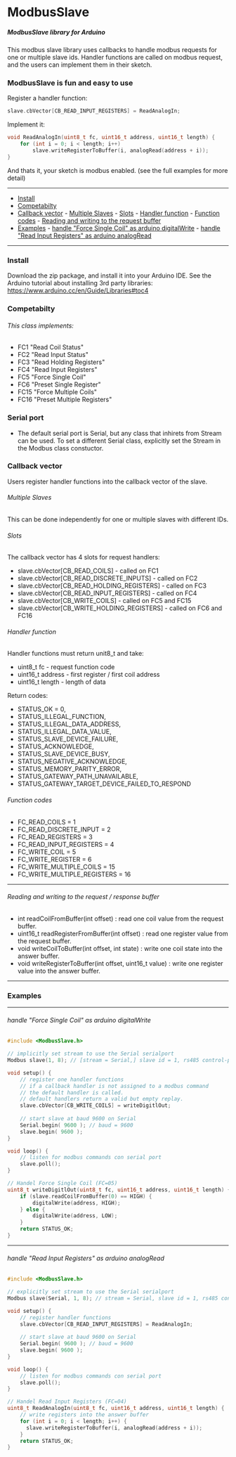 # ModbusSlave

##### ModbusSlave library for Arduino

This modbus slave library uses callbacks to handle modbus requests for one or multiple slave ids.
Handler functions are called on modbus request, and the users can implement them in their sketch.

### ModbusSlave is fun and easy to use
Register a handler function:
```c
slave.cbVector[CB_READ_INPUT_REGISTERS] = ReadAnalogIn;
```
Implement it:
```c
void ReadAnalogIn(uint8_t fc, uint16_t address, uint16_t length) {
    for (int i = 0; i < length; i++)
        slave.writeRegisterToBuffer(i, analogRead(address + i));
}
```
And thats it, your sketch is modbus enabled. (see the full examples for more detail)

----

- [Install](#install)
- [Competabilty](#competabilty)
- [Callback vector](#callback-vector)
      - [Multiple Slaves](#multiple-slaves)
      - [Slots](#slots)
      - [Handler function](#handler-function)
      - [Function codes](#function-codes)
      - [Reading and writing to the request buffer](#reading-and-writing-to-the-request-buffer)
- [Examples](#examples)
      - [handle "Force Single Coil" as arduino digitalWrite](#handle-force-single-coil-as-arduino-digitalwrite)
      - [handle "Read Input Registers" as arduino analogRead](#handle-read-input-registers-as-arduino-analogread)

----

### Install

Download the zip package, and install it into your Arduino IDE. See the Arduino tutorial about installing 3rd party libraries: https://www.arduino.cc/en/Guide/Libraries#toc4

### Competabilty

###### This class implements:

* FC1 "Read Coil Status"
* FC2 "Read Input Status"
* FC3 "Read Holding Registers"
* FC4 "Read Input Registers"
* FC5 "Force Single Coil"
* FC6 "Preset Single Register"
* FC15 "Force Multiple Coils"
* FC16 "Preset Multiple Registers"

### Serial port

* The default serial port is Serial, but any class that inhirets from Stream can be used.
To set a different Serial class, explicitly set the Stream in the Modbus class constuctor.

### Callback vector

Users register handler functions into the callback vector of the slave.

###### Multiple Slaves

This can be done independently for one or multiple slaves with different IDs.

###### Slots

The callback vector has 4 slots for request handlers:

* slave.cbVector[CB_READ_COILS] - called on FC1
* slave.cbVector[CB_READ_DISCRETE_INPUTS] - called on FC2
* slave.cbVector[CB_READ_HOLDING_REGISTERS] - called on FC3
* slave.cbVector[CB_READ_INPUT_REGISTERS] - called on FC4
* slave.cbVector[CB_WRITE_COILS] - called on FC5 and FC15
* slave.cbVector[CB_WRITE_HOLDING_REGISTERS] - called on FC6 and FC16

###### Handler function

Handler functions must return unit8_t and take:
* uint8_t  fc - request function code
* uint16_t address - first register / first coil address
* uint16_t length - length of data

Return codes:

*  STATUS_OK = 0,
*  STATUS_ILLEGAL_FUNCTION,
*  STATUS_ILLEGAL_DATA_ADDRESS,
*  STATUS_ILLEGAL_DATA_VALUE,
*  STATUS_SLAVE_DEVICE_FAILURE,
*  STATUS_ACKNOWLEDGE,
*  STATUS_SLAVE_DEVICE_BUSY,
*  STATUS_NEGATIVE_ACKNOWLEDGE,
*  STATUS_MEMORY_PARITY_ERROR,
*  STATUS_GATEWAY_PATH_UNAVAILABLE,
*  STATUS_GATEWAY_TARGET_DEVICE_FAILED_TO_RESPOND

###### Function codes

* FC_READ_COILS = 1
* FC_READ_DISCRETE_INPUT = 2
* FC_READ_REGISTERS = 3
* FC_READ_INPUT_REGISTERS = 4
* FC_WRITE_COIL = 5
* FC_WRITE_REGISTER = 6
* FC_WRITE_MULTIPLE_COILS = 15
* FC_WRITE_MULTIPLE_REGISTERS = 16

----

###### Reading and writing to the request / response buffer

* int readCoilFromBuffer(int offset) : read one coil value from the request buffer.
* uint16_t readRegisterFromBuffer(int offset) : read one register value from the request buffer.
* void writeCoilToBuffer(int offset, int state) : write one coil state into the answer buffer.
* void writeRegisterToBuffer(int offset, uint16_t value) : write one register value into the answer buffer.

----

### Examples

----
###### handle "Force Single Coil" as arduino digitalWrite
```c
#include <ModbusSlave.h>

// implicitly set stream to use the Serial serialport
Modbus slave(1, 8); // [stream = Serial,] slave id = 1, rs485 control-pin = 8

void setup() {
    // register one handler functions
    // if a callback handler is not assigned to a modbus command 
    // the default handler is called. 
    // default handlers return a valid but empty replay.
    slave.cbVector[CB_WRITE_COILS] = writeDigitlOut;
    
    // start slave at baud 9600 on Serial
    Serial.begin( 9600 ); // baud = 9600
    slave.begin( 9600 );
}

void loop() {
    // listen for modbus commands con serial port
    slave.poll();
}

// Handel Force Single Coil (FC=05)
uint8_t writeDigitlOut(uint8_t fc, uint16_t address, uint16_t length) {
    if (slave.readCoilFromBuffer(0) == HIGH) {
        digitalWrite(address, HIGH);
    } else {
        digitalWrite(address, LOW);
    }
    return STATUS_OK;
}

```

----
###### handle "Read Input Registers" as arduino analogRead
```c
#include <ModbusSlave.h>

// explicitly set stream to use the Serial serialport
Modbus slave(Serial, 1, 8); // stream = Serial, slave id = 1, rs485 control-pin = 8

void setup() {
    // register handler functions
    slave.cbVector[CB_READ_INPUT_REGISTERS] = ReadAnalogIn;
    
    // start slave at baud 9600 on Serial
    Serial.begin( 9600 ); // baud = 9600
    slave.begin( 9600 );
}

void loop() {
    // listen for modbus commands con serial port
    slave.poll();
}

// Handel Read Input Registers (FC=04)
uint8_t ReadAnalogIn(uint8_t fc, uint16_t address, uint16_t length) {
    // write registers into the answer buffer
    for (int i = 0; i < length; i++) {
      slave.writeRegisterToBuffer(i, analogRead(address + i));
    }
    return STATUS_OK;
}

```

